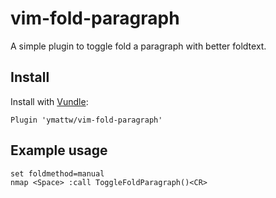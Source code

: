 # vim-fold-paragraph

A simple plugin to toggle fold a paragraph with better foldtext.

## Install

Install with [Vundle](https://github.com/gmarik/Vundle):

```
Plugin 'ymattw/vim-fold-paragraph'
```

## Example usage

```
set foldmethod=manual
nmap <Space> :call ToggleFoldParagraph()<CR>
```
